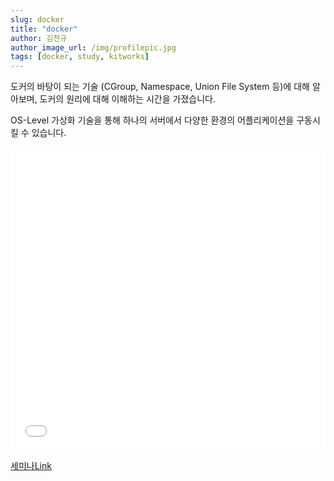 ```yaml
---
slug: docker
title: "docker"
author: 김천규
author_image_url: /img/profilepic.jpg
tags: [docker, study, kitworks]
---
```


도커의 바탕이 되는 기술 (CGroup, Namespace, Union File System 등)에 대해 알아보며, 도커의 원리에 대해 이해하는 시간을 가졌습니다.

OS-Level 가상화 기술을 통해 하나의 서버에서 다양한 환경의 어플리케이션을 구동시킬 수 있습니다.

<iframe src="//www.slideshare.net/slideshow/embed_code/key/rES0Cv4MjlEUkR" width="100%" height="485" frameborder="0" marginwidth="0" marginheight="0" scrolling="no" allowfullscreen> </iframe> 

[세미나Link](http://kit-works.com/teamstudy-022-docker/)

